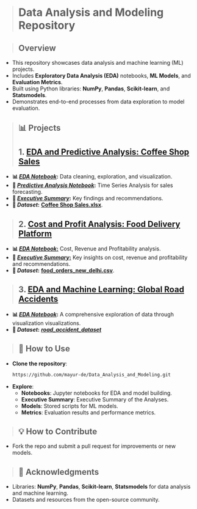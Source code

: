 > # **Data Analysis and Modeling Repository**

> ## **Overview**
- This repository showcases data analysis and machine learning (ML) projects.
- Includes **Exploratory Data Analysis (EDA)** notebooks, **ML Models**, and **Evaluation Metrics**.
- Built using Python libraries: **NumPy**, **Pandas**, **Scikit-learn**, and **Statsmodels**.
- Demonstrates end-to-end processes from data exploration to model evaluation.

> ## **📊 Projects**
> ## 1. [**EDA and Predictive Analysis: Coffee Shop Sales**](https://github.com/mayur-de/Data_Analysis_and_Modeling/tree/d72043d7dd34f4a845285f296844dfcaf542cbe3/EDA%20and%20Predictive%20Analysis-%20Coffee%20Shop%20Sales)
- **📊 [**_EDA Notebook_**](https://github.com/mayur-de/Data_Analysis_and_Modeling/blob/18b1faf14195c4cb1515476de57e312150714d2d/EDA%20-%20Coffee%20Shop%20Sales/Exploratory%20Data%20Analysis%20-%20Coffee%20Shop%20Sales.ipynb):** Data cleaning, exploration, and visualization.  
- **🔮 [**_Predictive Analysis Notebook_**](https://github.com/mayur-de/Data_Analysis_and_Modeling/blob/d72043d7dd34f4a845285f296844dfcaf542cbe3/EDA%20and%20Predictive%20Analysis-%20Coffee%20Shop%20Sales/Predictive%20Analysis%20-%20Coffee%20Shop%20Sales.ipynb):** Time Series Analysis for sales forecasting.  
- **📝 [**_Executive Summary_**](https://github.com/mayur-de/Data_Analysis_and_Modeling/blob/406272a071c35100437e3b226b51dd4d9162bf83/EDA%20-%20Coffee%20Shop%20Sales/Executive%20Summary%20-%20Maven%20Roasters.pdf):** Key findings and recommendations.  
- **📂 _Dataset_:** [**Coffee Shop Sales.xlsx**](https://github.com/mayur-de/Data_Analysis_and_Modeling/blob/32e2ae9f581d1ac7a645bd20fe5b55def181c732/Datasets/Coffee%20Shop%20Sales.xlsx).  

> ## 2. [**Cost and Profit Analysis: Food Delivery Platform**](https://github.com/mayur-de/Data_Analysis_and_Modeling/tree/ae4ead7a0326df3eac48b55a26140b7952bf9f26/Cost%20and%20Profit%20Analysis%20-%20Food%20Delivery%20Platform)
- **📊 [**_EDA Notebook_:**](https://github.com/mayur-de/Data_Analysis_and_Modeling/blob/c4190584b2b83c6170dbe3f28ef0eb42617db043/Cost%20and%20Profit%20Analysis%20-%20Food%20Delivery%20Platform/Food%20Delivery%20-%20Cost%20and%20Profitability.ipynb)** Cost, Revenue and Profitability analysis.  
- **📝 [**_Executive Summary_:**](https://github.com/mayur-de/Data_Analysis_and_Modeling/blob/c4190584b2b83c6170dbe3f28ef0eb42617db043/Cost%20and%20Profit%20Analysis%20-%20Food%20Delivery%20Platform/Executive%20Summary%20-%20Cost%20and%20Profit%20Analysis%20(Food%20Delivery%20Platform).pdf)** Key insights on cost, revenue and profitability and recommendations. 
- **📂 _Dataset_:** [**food_orders_new_delhi.csv**](https://github.com/mayur-de/Data_Analysis_and_Modeling/blob/c4190584b2b83c6170dbe3f28ef0eb42617db043/Datasets/food_orders_new_delhi.csv).

> ## 3. [**EDA and Machine Learning: Global Road Accidents**](https://github.com/mayur-de/Data_Analysis_and_Modeling/tree/2e9ab08f4a5c9266224c069675154552ecf8db53/EDA_ML_Road_Accidents)
- **📊 [**_EDA Notebook_**](https://github.com/mayur-de/Data_Analysis_and_Modeling/blob/119b1a68fb014c4c55638a54103f299cf57f6cf7/EDA_ML_Road_Accidents/EDA%20-%20Global%20Road%20Accidents.ipynb):** A comprehensive exploration of data through visualization visualizations.
- **📂 _Dataset_:** [**_road_accident_dataset_**](https://github.com/mayur-de/Data_Analysis_and_Modeling/blob/119b1a68fb014c4c55638a54103f299cf57f6cf7/Datasets/road_accident_dataset.rar)

> ## **🚀 How to Use**
- **Clone the repository**:
  ```bash
  https://github.com/mayur-de/Data_Analysis_and_Modeling.git
  ```
- **Explore**:
  - **Notebooks**: Jupyter notebooks for EDA and model building.
  - **Executive Summary**: Executive Summary of the Analyses.
  - **Models**: Stored scripts for ML models.
  - **Metrics**: Evaluation results and performance metrics.


> ## **💡 How to Contribute**
- Fork the repo and submit a pull request for improvements or new models.

> ## **🎉 Acknowledgments**
- Libraries: **NumPy**, **Pandas**, **Scikit-learn**, **Statsmodels** for data analysis and machine learning.
- Datasets and resources from the open-source community.
